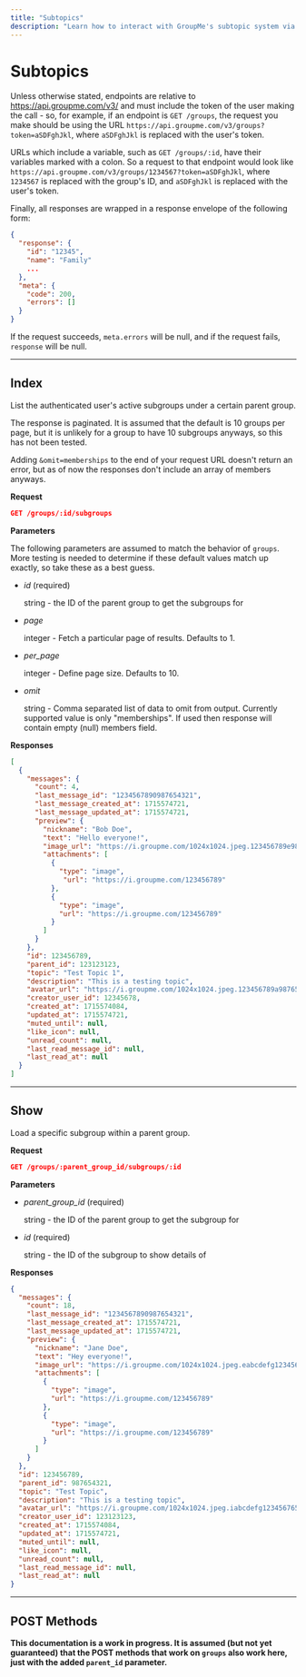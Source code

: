 ```yaml
---
title: "Subtopics"
description: "Learn how to interact with GroupMe's subtopic system via the API."
---
```


# Subtopics

Unless otherwise stated, endpoints are relative to https://api.groupme.com/v3/ and must include the token of the user making the call - so, for example, if an endpoint is `GET /groups`, the request you make should be using the URL `https://api.groupme.com/v3/groups?token=aSDFghJkl`, where `aSDFghJkl` is replaced with the user's token.

URLs which include a variable, such as `GET /groups/:id`, have their variables marked with a colon. So a request to that endpoint would look like `https://api.groupme.com/v3/groups/1234567?token=aSDFghJkl`, where `1234567` is replaced with the group's ID, and `aSDFghJkl` is replaced with the user's token.

Finally, all responses are wrapped in a response envelope of the following form:

```json
{
  "response": {
    "id": "12345",
    "name": "Family"
    ...
  },
  "meta": {
    "code": 200,
    "errors": []
  }
}
```

If the request succeeds, `meta.errors` will be null, and if the request fails, `response` will be null.

***

## Index

List the authenticated user's active subgroups under a certain parent group.

The response is paginated. It is assumed that the default is 10 groups per page, but it is unlikely for a group to have 10 subgroups anyways, so this has not been tested. 

Adding `&omit=memberships` to the end of your request URL doesn't return an error, but as of now the responses don't include an array of members anyways. 

**Request**
```json
GET /groups/:id/subgroups
```

**Parameters**

  The following parameters are assumed to match the behavior of `groups`. More testing is needed to determine if these default values match up exactly, so take these as a best guess.

* *id* (required)

  string - the ID of the parent group to get the subgroups for

* *page*

  integer - Fetch a particular page of results. Defaults to 1.

* *per_page*

  integer - Define page size. Defaults to 10. 

* *omit*

  string - Comma separated list of data to omit from output. Currently supported value is only "memberships". If used then response will contain empty (null) members field.

**Responses**
```json
[
  {
    "messages": {
      "count": 4,
      "last_message_id": "1234567890987654321",
      "last_message_created_at": 1715574721,
      "last_message_updated_at": 1715574721,
      "preview": {
        "nickname": "Bob Doe",
        "text": "Hello everyone!",
        "image_url": "https://i.groupme.com/1024x1024.jpeg.123456789e9876543211234567e",
        "attachments": [
          {
            "type": "image",
             "url": "https://i.groupme.com/123456789"
          },
          {
            "type": "image",
            "url": "https://i.groupme.com/123456789"
          }
        ]
      }
    },
    "id": 123456789,
    "parent_id": 123123123,
    "topic": "Test Topic 1",
    "description": "This is a testing topic",
    "avatar_url": "https://i.groupme.com/1024x1024.jpeg.123456789a9876543211234567a",
    "creator_user_id": 12345678,
    "created_at": 1715574084,
    "updated_at": 1715574721,
    "muted_until": null,
    "like_icon": null,
    "unread_count": null,
    "last_read_message_id": null,
    "last_read_at": null
  }
]
```

***

## Show

Load a specific subgroup within a parent group.

**Request**

```json
GET /groups/:parent_group_id/subgroups/:id
```

**Parameters**

* *parent_group_id* (required)

  string - the ID of the parent group to get the subgroup for

* *id* (required)

  string - the ID of the subgroup to show details of

**Responses**
```json
{
  "messages": {
    "count": 18,
    "last_message_id": "1234567890987654321",
    "last_message_created_at": 1715574721,
    "last_message_updated_at": 1715574721,
    "preview": {
      "nickname": "Jane Doe",
      "text": "Hey everyone!",
      "image_url": "https://i.groupme.com/1024x1024.jpeg.eabcdefg1234567654321eabcdefg",
      "attachments": [
        {
          "type": "image",
          "url": "https://i.groupme.com/123456789"
        },
        {
          "type": "image",
          "url": "https://i.groupme.com/123456789"
        }
      ]
    }
  },
  "id": 123456789,
  "parent_id": 987654321,
  "topic": "Test Topic",
  "description": "This is a testing topic",
  "avatar_url": "https://i.groupme.com/1024x1024.jpeg.iabcdefg1234567654321iabcdefg",
  "creator_user_id": 123123123,
  "created_at": 1715574084,
  "updated_at": 1715574721,
  "muted_until": null,
  "like_icon": null,
  "unread_count": null,
  "last_read_message_id": null,
  "last_read_at": null
}
```

***

## POST Methods

**This documentation is a work in progress. It is assumed (but not yet guaranteed) that the POST methods that work on `groups` also work here, just with the added `parent_id` parameter.**

